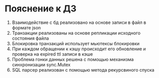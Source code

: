 
# Пояснение к ДЗ

1) Взаимодействие с бд реализовано на основе записи в файл в формате json
2) Транзакции реализованы на основе репликации исходного состояния файла 
3) Блокировка транзакций использует мьютексы блокировки
4) При каждом обращении к кэшу происходит его обновление и проверка на expired ttl записи в кэше
5) Проблема гонки данных решена с помощью механизма синхронизации sync.Mutex
6) SQL парсер реализован с помощью метода рекурсвиного спуска